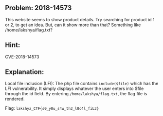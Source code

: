 ## Problem: 2018-14573

This website seems to show product details. Try searching for product id 1 or 2, to get an idea. But, can it show more than that? Something like /home/lakshya/flag.txt? 

## Hint: 
CVE-2018-14573

## Explanation:

Local file inclusion (LFI):
The php file contains `include($file)` which has the LFI vulnerability. It simply displays whatever the user enters into $file through the id field. By entering `/home/lakshya/flag.txt`, the flag file is rendered.

Flag: `lakshya_CTF{s0_y0u_s4w_th3_l0c4l_fiL3}`
